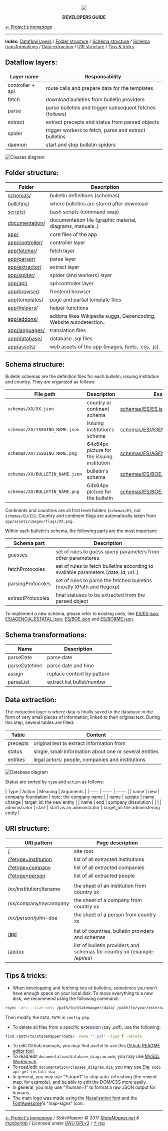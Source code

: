 <p align="center" id="top">
	<a href="https://github.com/StateMapper/StateMapper" title="Go to the project's homepage"><img src="../../app/assets/images/logo/logo-black-big.png" /></a>
</p>
<p align="center">
	<strong>DEVELOPERS GUIDE</strong>
</p>

*[&larr; Project's homepage](https://github.com/StateMapper/StateMapper#top)*


-----

**Index:** [Dataflow layers](#dataflow-layers) / [Folder structure](#folder-structure) / [Schema structure](#schema-structure) / [Schema transformations](#schema-transformations) / [Data extraction](#data-extraction) / [URI structure](#uri-structure) / [Tips & tricks](#tips--tricks)


## Dataflow layers:

| Layer name | Responsability |
| -------- | ---- |
| controller + api | route calls and prepare data for the templates |
| fetch | download bulletins from bulletin providers |
| parse | parse bulletins and trigger subsequent fetches (follows) |
| extract | extract precepts and status from parsed objects |
| spider | trigger workers to fetch, parse and extract bulletins |
| daemon | start and stop bulletin spiders |

![Classes diagram](../classes_diagram.png)


## Folder structure:

| Folder | Description |
| ------- | ------ |
| [schemas/](../../schemas) | bulletin definitions (schemas) |
| [bulletins/](../../bulletins) | where bulletins are stored after download |
| [scripts/](../../scripts) | bash scripts (command ```smap```) |
| [documentation/](../../documentation) | documentation file (graphic material, diagrams, manuals..) |
| [app/](../../app) | core files of the app |
| [app/controller/](../../app/controller) | controller layer |
| [app/fetcher/](../../app/fetcher) | fetch layer |
| [app/parser/](../../app/parser) | parse layer |
| [app/extractor/](../../app/extractor) | extract layer |
| [app/spider/](../../app/spider) | spider (and workers) layer |
| [app/api/](../../app/api) | api controller layer |
| [app/browser/](../../app/browser) | frontend browser |
| [app/templates/](../../app/templates) | page and partial template files |
| [app/helpers/](../../app/helpers) | helper functions |
| [app/addons/](../../app/addons) | addons likes Wikipedia suggs, Geoencoding, Website autodetection..  |
| [app/languages/](../../app/languages) | translation files |
| [app/database/](../../app/database) | database .sql files |
| [app/assets/](../../app/assets) | web assets of the app (images, fonts, .css, .js) |

## Schema structure:

Bulletin schemas are the definition files for each bulletin, issuing institution and country. They are organized as follows:

| File path | Description | Example |
| ------------ | --------------- | ------- |
| ```schemas/XX/XX.json``` | country or continent schema | [schemas/ES/ES.json](../../schemas/ES/ES.json) |
| ```schemas/XX/ISSUING_NAME.json``` | issuing institution's schema | [schemas/ES/AGENCIA_ESTATAL.json](../../schemas/ES/AGENCIA_ESTATAL.json) |
| ```schemas/XX/ISSUING_NAME.png``` | 64x64px picture for the issuing institution | [schemas/ES/AGENCIA_ESTATAL.png](../../schemas/ES/AGENCIA_ESTATAL.png) |
| ```schemas/XX/BULLETIN_NAME.json``` | bulletin's schema | [schemas/ES/BOE.json](../../schemas/ES/BOE.json) |
| ```schemas/XX/BULLETIN_NAME.png``` | 64x64px picture for the bulletin | [schemas/ES/BOE.png](../../schemas/ES/BOE.png) |

Continents and countries are all first level folders (```schemas/ES```, not ```schemas/EU/ES```). Country and continent flags are automatically taken from ```app/assets/images/flags/XX.png```.

Within each bulletin's schema, the following parts are the most important:

| Schema part | Description |
| ----- | ----- |
| guesses | set of rules to guess query parameters from other parameteres |
| fetchProtocoles | set of rules to fetch bulletins according to available parameters (date, id, url..) |
| parsingProtocoles | set of rules to parse the fetched bulletins (mostly XPath and Regexp) |
| extractProtocoles | final statuses to be extracted from the parsed object |

To implement a new schema, please refer to existing ones, like [ES/ES.json](../../schemas/ES/ES.json), [ES/AGENCIA_ESTATAL.json](../../schemas/ES/AGENCIA_ESTATAL.json), [ES/BOE.json](../../schemas/ES/BOE.json) and [ES/BORME.json](../../schemas/ES/BORME.json).

## Schema transformations:

| Name | Description |
| ----- | ---- |
| parseDate | parse date |
| parseDatetime | parse date and time |
| assign | replace content by pattern |
| parseList | extract list bullet/number |


## Data extraction:

The extraction layer is where data is finally saved to the database in the form of very small pieces of information, linked to their original text. During this step, several tables are filled:

| Table | Content |
| ---- | ----- |
| precepts | original text to extract information from |
| status | single, small information about one or several entities |
| entities | legal actors: people, companies and institutions |

![Database diagram](../database_diagram.png)

Status are sorted by ```type``` and ```action``` as follows:

| Type | Action | Meaning | Arguments |
| ---- | ----- | ----- |
| name | new | company foundation | note: the company name |
| name | update | name change | target_id: the new entity |
| name | end | company dissolution | | |
| administrator | start | start as an administrator | target_id: the administering entity |



## URI structure:

| URI pattern  | Page description |
| ------------- | ------------- |
| [/](https://statemapper.net/) | site root |
| [/?etype=institution](https://statemapper.net/?etype=institution) | list of all extracted institutions |
| [/?etype=company](https://statemapper.net/?etype=company) | list of all extracted companies |
| [/?etype=person](https://statemapper.net/?etype=person) | list of all extracted people |
| | |
| /xx/institution/itsname | the sheet of an institution from country xx |
| /xx/company/mycompany	| the sheet of a company from country xx |
| /xx/person/john-doe | the sheet of a person from country xx |
| | |
| [/api](https://statemapper.net/api) | list of countries, bulletin providers and schemas |
| [/api/xx](https://statemapper.net/api/es) | list of bulletin providers and schemas for country xx (example: /api/es) |


## Tips & tricks:

* When developping and fetching lots of bulletins, sometimes you won't have enough space on your local disk.
To move everything to a new disk, we recommend using the following command:

```bash
rsync -arv --size-only /path/to/statemapper/data/ /path/to/your/external_disk/statemapper/data
```

Then modify the ```DATA_PATH``` in ```config.php```.

* To delete all files from a specific extension (say .pdf), use the following:

```bash
find /path/to/statemapper/data/ -name "*.pdf" -type f -delete
```

* To edit Github manuals, you may find useful to use this [Github README editor tool](https://jbt.github.io/markdown-editor/).
* To read/edit ```documentation/database_diagram.mwb```, you may use [MySQL Workbench](https://www.mysql.com/products/workbench/design/).
* To read/edit ```documentation/classes_diagram.dia```, you may use [Dia](http://dia-installer.de/download/linux.html): ```sudo apt-get install dia```
* In general, you may use "?stop=1" to stop auto-refreshing (the rewind map, for example), and be able to edit the DOM/CSS more easily.
* In general, you may use "?human=1" to format a raw JSON output for humans.
* The main logo was made using the [Nasalization font](../../app/assets/font/nasalization) and the [FontAwesome](http://fontawesome.io/icons/)'s "map-signs" icon.


-----

*[&larr; Project's homepage](https://github.com/StateMapper/StateMapper#top) / StateMapper &copy; 2017 [StateMapper.net](https://statemapper.net) & [Ingoberlab](https://hacklab.ingobernable.net) / Licensed under [GNU GPLv3](../../COPYING) / [&uarr; top](#top)*
